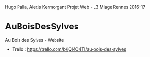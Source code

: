 Hugo Palla, Alexis Kermorgant
Projet Web - L3 Miage Rennes 2016-17

# AuBoisDesSylves
Au Bois des Sylves - Website

- Trello : 
https://trello.com/b/jQI4O4TI/au-bois-des-sylves
